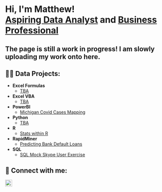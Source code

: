 <h1>Hi, I'm Matthew! <br/><a href="https://github.com/silveri-matthew">Aspiring Data Analyst</a> and <a href="https://www.linkedin.com/in/matthew-silveri/">Business Professional</a></h1>

<h2> The page is still a work in progress! I am slowly uploading my work onto here.</h2>

<h2>👨‍💻 Data Projects:</h2>

- <b>Excel Formulas</b>
  - [TBA ](https://github.com/)
- <b>Excel VBA</b>
  - [TBA ](https://github.com/)
- <b>PowerBI</b>
  - [Michigan Covid Cases Mapping](https://github.com/silveri-matthew/PowerBICovidCasesMI)
- <b>Python</b>
  - [TBA ](https://github.com/)
- <b>R</b>
  - [Stats within R](https://github.com/silveri-matthew/FunctionsInR)
- <b>RapidMiner</b>
  - [Predicting Bank Default Loans](https://github.com/silveri-matthew/RapidMinerPredictiveBankDeafult)
- <b>SQL</b>
  - [SQL Mock Skype User Exercise](https://github.com/silveri-matthew/SQLSkypeExercise)

<h2> 🤳 Connect with me:</h2>

[<img align="left" alt="JoshMadakor | LinkedIn" width="22px" src="https://cdn.jsdelivr.net/npm/simple-icons@v3/icons/linkedin.svg" />][linkedin]

[linkedin]: https://www.linkedin.com/in/matthew-silveri/

<!--
**silveri-matthew/silveri-matthew** is a ✨ _special_ ✨ repository because its `README.md` (this file) appears on your GitHub profile.

Here are some ideas to get you started:

- 🔭 I’m currently working on ...
- 🌱 I’m currently learning ...
- 👯 I’m looking to collaborate on ...
- 🤔 I’m looking for help with ...
- 💬 Ask me about ...
- 📫 How to reach me: ...
- 😄 Pronouns: ...
- ⚡ Fun fact: ...
-->
